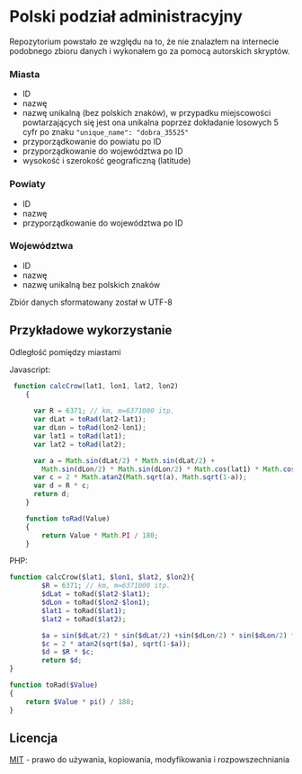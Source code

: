 # Polski podział administracyjny
Repozytorium powstało ze względu na to, że nie znalazłem na internecie podobnego zbioru danych i wykonałem go za pomocą autorskich skryptów.
### Miasta
 - ID
 - nazwę
 - nazwę unikalną (bez polskich znaków), w przypadku miejscowości powtarzających się jest ona unikalna poprzez dokładanie losowych 5 cyfr po znaku `"unique_name": "dobra_35525"`
 - przyporządkowanie do powiatu po ID
 - przyporządkowanie do województwa po ID
 - wysokość i szerokość geograficzną (latitude)
 
### Powiaty
 - ID
 - nazwę
 - przyporządkowanie do województwa po ID

### Województwa
- ID
- nazwę
- nazwę unikalną bez polskich znaków

Zbiór danych sformatowany został w UTF-8

## Przykładowe wykorzystanie
Odległość pomiędzy miastami

Javascript:
```javascript
 function calcCrow(lat1, lon1, lat2, lon2) 
    {
	  
      var R = 6371; // km, m=6371000 itp.
      var dLat = toRad(lat2-lat1);
      var dLon = toRad(lon2-lon1);
      var lat1 = toRad(lat1);
      var lat2 = toRad(lat2);

      var a = Math.sin(dLat/2) * Math.sin(dLat/2) +
        Math.sin(dLon/2) * Math.sin(dLon/2) * Math.cos(lat1) * Math.cos(lat2); 
      var c = 2 * Math.atan2(Math.sqrt(a), Math.sqrt(1-a)); 
      var d = R * c;
      return d;
    }

    function toRad(Value) 
    {
        return Value * Math.PI / 180;
    }
```
PHP:
```php
function calcCrow($lat1, $lon1, $lat2, $lon2){
        $R = 6371; // km, m=6371000 itp.
        $dLat = toRad($lat2-$lat1);
        $dLon = toRad($lon2-$lon1);
        $lat1 = toRad($lat1);
        $lat2 = toRad($lat2);

        $a = sin($dLat/2) * sin($dLat/2) +sin($dLon/2) * sin($dLon/2) * cos($lat1) * cos($lat2); 
        $c = 2 * atan2(sqrt($a), sqrt(1-$a)); 
        $d = $R * $c;
        return $d;
}

function toRad($Value) 
{
    return $Value * pi() / 180;
}
```


## Licencja
[MIT](https://choosealicense.com/licenses/mit/) - prawo do używania, kopiowania, modyfikowania i rozpowszechniania
